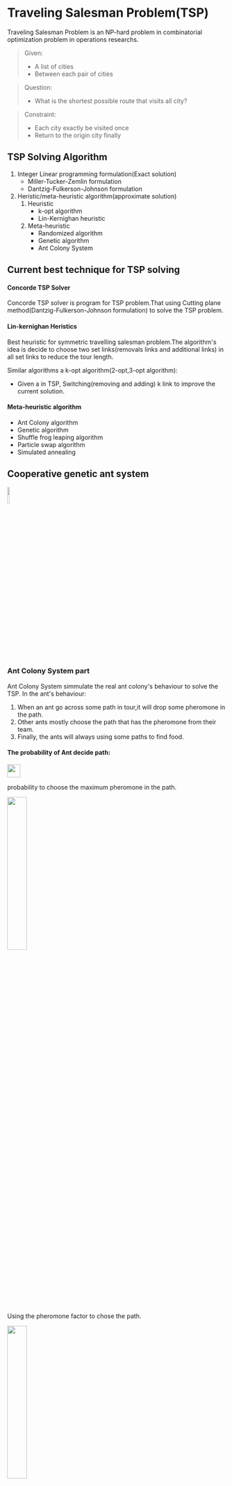# Traveling Salesman Problem(TSP)
Traveling Salesman Problem is an NP-hard problem in combinatorial optimization problem in operations researchs.

>Given:
>- A list of cities
>- Between each pair of cities

>Question:
>- What is the shortest possible route that visits all city?

>Constraint:
>- Each city exactly be visited once
>- Return to the origin city finally

## TSP Solving Algorithm

1. Integer Linear programming formulation(Exact solution)
    - Miller-Tucker-Zemlin formulation
    - Dantzig-Fulkerson-Johnson formulation
2. Heristic/meta-heuristic algorithm(approximate solution)
    1. Heuristic
        - k-opt algorithm
        - Lin-Kernighan heuristic
    3. Meta-heuristic
        - Randomized algorithm
        - Genetic algorithm
        - Ant Colony System

## Current best technique for TSP solving
#### Concorde TSP Solver
Concorde TSP solver is program for TSP problem.That using Cutting plane method(Dantzig-Fulkerson-Johnson formulation)  to solve the TSP problem. 

#### Lin-kernighan Heristics
Best heuristic for symmetric travelling salesman problem.The algorithm's idea is decide to choose two set links(removals links and additional links) in all set links to reduce the tour length. 

Similar algorithms a k-opt algorithm(2-opt,3-opt algorithm):
- Given a  in TSP, Switching(removing and adding) k link to improve the current solution.

#### Meta-heuristic algorithm
- Ant Colony algorithm
- Genetic algorithm
- Shuffle frog leaping algorithm
- Particle swap algorithm
- Simulated annealing

## Cooperative genetic ant system
<img src="https://user-images.githubusercontent.com/72375847/148684181-59af771e-699f-46b1-9a58-b7d8e42995e8.png" width=10% height=10%>

### Ant Colony System part
Ant Colony System simmulate the real ant colony's behaviour to solve the TSP. In the ant's behaviour:
1. When an ant go across some path in tour,it will  drop some pheromone in the path.
2. Other ants mostly choose the path that has the pheromone from their team.
3. Finally, the ants will always using some paths to find food.

#### The probability of Ant decide path:
<img src="https://user-images.githubusercontent.com/72375847/148683380-d8b12b94-187d-4e15-a294-1baba02a1c37.png" width=30 height=30> 

probability to choose the maximum pheromone in the path.

<img src="https://user-images.githubusercontent.com/72375847/148683374-0a9c8009-07fd-423a-8135-4027d78e53bc.png" width=30% height=30%> 

Using the pheromone factor to chose the path.

<img src="https://user-images.githubusercontent.com/72375847/148683431-a5c91eab-03a0-48c0-8351-f991b8c0a853.png" width=30% height=30%> 

```python=
Probabilities=Tau/Road**beta
...
...#choose next city
if q<q0 :
    choiceIndex=np.argmax(Probability)
else:
    r=np.argmax(Probability)
    Probability[r]=0
choiceIndex=random.choices(np.arange(len(Probability)),weights=Probability,k=1)[0]
```
#### Pheromone Global Updating Rule:
Using the best history solution to update pheromone, the ants will study best solution in next iteration.
<img src="https://user-images.githubusercontent.com/72375847/148683444-7bd13e84-089d-4e5c-8399-3b627a6b11d2.png" width=30% height=30%> 
```python=
 dTau=1/shortestLength
    for i in np.arange(1,shortestPath.__len__()):
        x,y=shortestPath[i-1],shortestPath[i] # for all choice in shortest path
        Tau[x][y]+=alpha*dTau# update pheromone
        Tau[y][x]+=alpha*dTau
```
#### Local Updating Rule:
Change behaviour of the current iteration, let next ant will study the ant solution before
<img src="https://user-images.githubusercontent.com/72375847/148683438-5dfec035-481f-47bf-b475-c81e8fb1281c.png" width=30% height=30%> 
```python=
...#when choose a city, update local pheremone immediately
Tau[cl][choice]=(1-rho)*Tau[cl][choice]+rho*Tau0
```
#### Settings
<img src="https://user-images.githubusercontent.com/72375847/148683450-6e57e991-4298-468c-8a9f-c50734fb3eb3.png" width=20% height=20%> 

### Genetic algorithm part
Genetic algorithm is the idea's that is using the good solutions to produce next generation solutions to find better solutions.
That properly has 3 step:
1. selection
    - Choose the good solutions in solution set.
2. Crossover
    - Combine the solution from good solution set to make new solutions.
3. Mutation
    - slightly change current solution to make new solution
Genetic algorithm belive the better solution can be make from good solutions or slightly changing in good solution.

In Our algorithm,
1. [Cycle Crossover Operator(CX2)](https://www.hindawi.com/journals/cin/2017/7430125/)
    1. Select 1st bit from second parent as 1st bit of offspring
    2.
        - Find the bit from step 2 in first parent
        - Pick the exact same position bit in second parent
        - Find the bit in First parent
        - Select the exact same position bit which is in second parent
    3.  
        - Selected bit from Step 3 can be found in first parent
        -  pick the exact same position bit which is in second parent as the next bit for first offspring
    4. Repeat step 2-3 untill 1st bit of first parent will not come in second offspring
    5. If some bits are left, Repeating step 1-4 otherwise the algorithm end.
```python=
o1[1]=p2[1]# Step 1 O is the child and p is parent
P2[1]=True# P is checker that check the city is in child
o2[1]=p2[p1.index(p2[p1.index(o1[1])])]

for k in np.arange(2,len(p1)-1):#step 2-4
    if(P2[p1.index(o2[k-1])]==True):#step 5 if some bits are left
        j=P2.index(False)
        o1[k]=p2[j]
        P2[j]=True
    else:
        o1[k]=p2[p1.index(o2[k-1])]
        P2[p1.index(o2[k-1])]=True
    o2[k]=p2[p1.index(p2[p1.index(o1[k])])]
```
<img src="https://user-images.githubusercontent.com/72375847/148683495-80657315-4403-435c-8e1e-424ee16efcd0.gif" width=50% height=50%> 

2. [Mutation operator](https://ieeexplore.ieee.org/abstract/document/4370274)
    1. Random select two city
    2. Exchange the two city order
```python=
for i in np.arange(0,end,2):
    r=random.sample(remain,k=2)
    r1,r2=r[0],r[1]
    p=paths[i].copy()
    p[r1],p[r2]=p[r2],p[r1]
    new.append(p)
```
<img src="https://user-images.githubusercontent.com/72375847/148683506-23fa47fb-cef7-4f7c-a2e0-ef940d80cadc.gif" width=50% height=50%> 

## Local Search
### 2-opt algorithm
2-opt algorithm is quite easy, the idea's is switch two link to improve solution.

```python=
while(True):
    for i in iLen:
        pi_1=path[i-1]
        pi=path[i]
        for k in np.arange(i+1,len):
            pkp1=path[k+1]
            pk=path[k]
            link1=Road[pi_1][pi]+Road[pk][pkp1]
            link2=Road[pi_1][pk]+Road[pi][pkp1]
            if(link2<link1):
                Lk+=-link1+link2
                path[i:k+1]=reversed(path[i:k+1])
                #when swich two link, the path between
                #two link will reversed in order
                pi_1=path[i-1]
                pi=path[i]
    #print(Lk)
    if(bestDistance>Lk):
        bestDistance=Lk
    else:
        break
```
<img src="https://user-images.githubusercontent.com/72375847/148683989-820474ff-1158-442b-b638-8916adc779f6.gif" width=50% height=50%> 

### Lin-Kernighan algorithm
Simple Description:
1. Choose a link that will be remove
```python=
for i in iLen:
            key=path[1]
            path[:len]=path[1:]
            path[-1]=key
            pi=path[0]
            pi1=path[1]
            k=-1
            count=0
```
2. chooce another link that added can reduce the tour length
```python=
for j in range(2,len):
    Gi=0
    Giopt=0
    pj=path[j]
    pj1=path[j+1]
    gi=Road[pi][pi1]-Road[pi1][pj1]
    gis=Road[pj][pj1]-Road[pi][pj]
    if(gi+gis>0 or gi>0):#if possible improve
        template=path.copy()
        template[1:j+1]=template[j:0:-1
        if(gi+gis>0):
            shortest=template.copy()#save the result
            Giopt=gi+gis
        Gi+=gi
        k=j
```

3. Repeat remove link and add link until check all possible link
```python=
 while j<len:#remove k- k+1 and add j- j+1 link
        pj=path[j]
        pj1=path[j+1]
        pk=path[k]
        pk1=path[k+1]
        gi =Road[pk][pk1]-Road[pk][pj1]
        gis=Road[pj][pj1]-Road[pi][pj]
        if(gi>0):#If possible improve
            template[1:j+1]=template[j:0:-1]
            Gi+=gi
            if(Gi+gis>Giopt): # store the best result
                shortest=template.copy()
                Giopt=Gi+gis
            k=j
            j+=2
        else:
            j+=1
    if(Giopt>0):
        path[:]=shortest[:]# use the best result replace paths
        break
```
4. check any improve,if has any improve repeat the process 1-3
```python=
if(bestDistance>self.LenPath(shortest)):
                bestDistance=self.LenPath(shortest)
            else:
                break
```
<img src="https://user-images.githubusercontent.com/72375847/148683980-499ab33c-b8ed-437e-8b29-b2af73a1a2b3.gif" width=50% height=50%> 

## Reference
[Traveling Salesman Problem   -wikipedia](https://en.wikipedia.org/wiki/Travelling_salesman_problem)

[Concorde TSP Solver   -wikipedia](https://en.wikipedia.org/wiki/Concorde_TSP_Solver)

[Concorde Home](https://www.math.uwaterloo.ca/tsp/concorde.html)

[Ant Colony Sytem](https://ieeexplore.ieee.org/abstract/document/585892)

[Genetic Algorithm for Traveling Salesman Problem with Modified Cycle Crossover Operator](https://www.hindawi.com/journals/cin/2017/7430125/)

[An Improved Genetic Algorithm for TSP](https://ieeexplore.ieee.org/abstract/document/4370274)

[Data Structures for Traveling Salesmen](https://citeseerx.ist.psu.edu/viewdoc/download?doi=10.1.1.49.570&rep=rep1&type=pdf)
